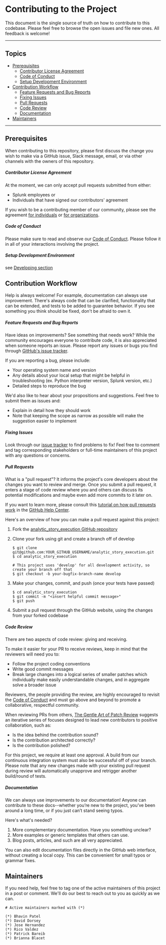 # Contributing to the Project

This document is the single source of truth on how to contribute to this codebase. Please feel free to browse the open issues and file new ones. All feedback is welcome!

----

## Topics

* [Prerequisites](#prerequisites)
    * [Contributor License Agreement](#contributor-license-agreement)
    * [Code of Conduct](#code-of-conduct)
    * [Setup Development Environment](#setup-development-environment)
* [Contribution Workflow](#contribution-workflow)
    * [Feature Requests and Bug Reports](#feature-requests-and-bug-reports)
    * [Fixing Issues](#fixing-issues)
    * [Pull Requests](#pull-requests)
    * [Code Review](#code-review)
    * [Documentation](#documentation)
* [Maintainers](#maintainers)

----

## Prerequisites
When contributing to this repository, please first discuss the change you wish to make via a GitHub issue, Slack message, email, or via other channels with the owners of this repository.

##### Contributor License Agreement
At the moment, we can only accept pull requests submitted from either:
* Splunk employees or
* Individuals that have signed our contributors' agreement

If you wish to be a contributing member of our community, please see the agreement [for individuals](https://www.splunk.com/goto/individualcontributions) or [for organizations](https://www.splunk.com/goto/contributions).

##### Code of Conduct
Please make sure to read and observe our [Code of Conduct](contributing/code-of-conduct.md). Please follow it in all of your interactions involving the project.

##### Setup Development Environment
see [Developing section](README.MD/#Developing)

## Contribution Workflow
Help is always welcome! For example, documentation can always use improvement. There's always code that can be clarified, functionality that can be extended, and tests to be added to guarantee behavior. If you see something you think should be fixed, don't be afraid to own it.

##### Feature Requests and Bug Reports
Have ideas on improvements? See something that needs work? While the community encourages everyone to contribute code, it is also appreciated when someone reports an issue. Please report any issues or bugs you find through [GitHub's issue tracker](https://github.com/splunk/analytic_story_execution/issues). 

If you are reporting a bug, please include:

* Your operating system name and version
* Any details about your local setup that might be helpful in troubleshooting (ex. Python interpreter version, Splunk version, etc.)
* Detailed steps to reproduce the bug

We'd also like to hear about your propositions and suggestions. Feel free to submit them as issues and:

* Explain in detail how they should work
* Note that keeping the scope as narrow as possible will make the suggestion easier to implement

##### Fixing Issues
Look through our [issue tracker](https://github.com/splunk/analytic_story_execution/issues) to find problems to fix! Feel free to comment and tag corresponding stakeholders or full-time maintainers of this project with any questions or concerns.

##### Pull Requests
What is a "pull request"? It informs the project's core developers about the changes you want to review and merge. Once you submit a pull request, it enters a stage of code review where you and others can discuss its potential modifications and maybe even add more commits to it later on. 

If you want to learn more, please consult this [tutorial on how pull requests work](https://help.github.com/articles/using-pull-requests/) in the [GitHub Help Center](https://help.github.com/).

Here's an overview of how you can make a pull request against this project:

1. Fork the [analytic\_story\_execution GitHub repository](https://github.com/splunk/analytic_story_execution/issues)
2. Clone your fork using git and create a branch off of develop

    ```
    $ git clone git@github.com:YOUR_GITHUB_USERNAME/analytic_story_execution.git
    $ cd analytic_story_execution

    # This project uses 'develop' for all development activity, so create your branch off that
    $ git checkout -b your-bugfix-branch-name develop
    ```
    
3. Make your changes, commit, and push (once your tests have passed)

    ```
    $ cd analytic_story_execution
    $ git commit -m "<insert helpful commit message>"
    $ git push 
    ```
    
4. Submit a pull request through the GitHub website, using the changes from your forked codebase

##### Code Review
There are two aspects of code review: giving and receiving.

To make it easier for your PR to receive reviews, keep in mind that the reviewers will need you to:
* Follow the project coding conventions
* Write good commit messages
* Break large changes into a logical series of smaller patches which individually make easily understandable changes, and in aggregate solve a broader issue

Reviewers, the people providing the review, are highly encouraged to revisit the [Code of Conduct](contributing/code-of-conduct.md) and must go above and beyond to promote a collaborative, respectful community.

When reviewing PRs from others, [The Gentle Art of Patch Review](http://sage.thesharps.us/2014/09/01/the-gentle-art-of-patch-review/) suggests an iterative series of focuses designed to lead new contributors to positive collaboration, such as:

* Is the idea behind the contribution sound?
* Is the contribution architected correctly?
* Is the contribution polished?

For this project, we require at least one approval. A build from our continuous integration system must also be successful off of your branch. Please note that any new changes made with your existing pull request during review will automatically unapprove and retrigger another build/round of tests.

##### Documentation
We can always use improvements to our documentation! Anyone can contribute to these docs--whether you’re new to the project, you’ve been around a long time, or if you just can’t stand seeing typos. 

Here's what's needed?

1. More complementary documentation. Have you something unclear?
2. More examples or generic templates that others can use.
3. Blog posts, articles, and such are all very appreciated.

You can also edit documentation files directly in the GitHub web interface, without creating a local copy. This can be convenient for small typos or grammar fixes.

## Maintainers

If you need help, feel free to tag one of the active maintainers of this project in a post or comment. We'll do our best to reach out to you as quickly as we can.

```
# Active maintainers marked with (*)

(*) Bhavin Patel
(*) David Dorsey
(*) Jose Hernandez
(*) Rico Valdez
(*) Patrick Bareib
(*) Brianna Blacet
```

